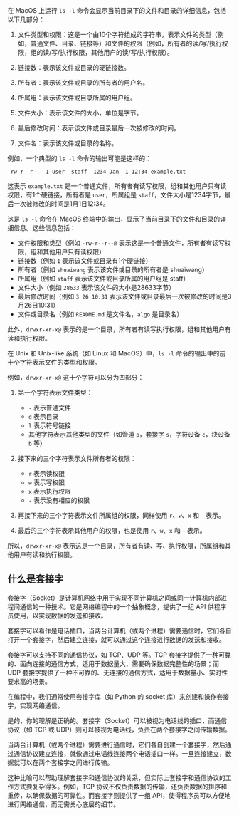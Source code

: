 在 MacOS 上运行 `ls -l` 命令会显示当前目录下的文件和目录的详细信息，包括以下几部分：

1. 文件类型和权限：这是一个由10个字符组成的字符串，表示文件的类型（例如，普通文件、目录、链接等）和文件的权限（例如，所有者的读/写/执行权限，组的读/写/执行权限，其他用户的读/写/执行权限）。

2. 链接数：表示该文件或目录的硬链接数。

3. 所有者：表示该文件或目录的所有者的用户名。

4. 所属组：表示该文件或目录所属的用户组。

5. 文件大小：表示该文件的大小，单位是字节。

6. 最后修改时间：表示该文件或目录最后一次被修改的时间。

7. 文件名：表示该文件或目录的名称。

例如，一个典型的 `ls -l` 命令的输出可能是这样的：

```
-rw-r--r--  1 user  staff  1234 Jan  1 12:34 example.txt
```

这表示 `example.txt` 是一个普通文件，所有者有读写权限，组和其他用户只有读权限，有1个硬链接，所有者是 `user`，所属组是 `staff`，文件大小是1234字节，最后一次被修改的时间是1月1日12:34。

这是 `ls -l` 命令在 MacOS 终端中的输出，显示了当前目录下的文件和目录的详细信息。这些信息包括：

- 文件权限和类型（例如 `-rw-r--r--@` 表示这是一个普通文件，所有者有读写权限，组和其他用户只有读权限）
- 链接数（例如 `1` 表示该文件或目录有1个硬链接）
- 所有者（例如 `shuaiwang` 表示该文件或目录的所有者是 shuaiwang）
- 所属组（例如 `staff` 表示该文件或目录所属的用户组是 staff）
- 文件大小（例如 `28633` 表示该文件的大小是28633字节）
- 最后修改时间（例如 `3 26 10:31` 表示该文件或目录最后一次被修改的时间是3月26日10:31）
- 文件或目录名（例如 `README.md` 是文件名，`algo` 是目录名）

此外，`drwxr-xr-x@` 表示的是一个目录，所有者有读写执行权限，组和其他用户有读和执行权限。



在 Unix 和 Unix-like 系统（如 Linux 和 MacOS）中，`ls -l` 命令的输出中的前十个字符表示文件的类型和权限。

例如，`drwxr-xr-x@` 这十个字符可以分为四部分：

1. 第一个字符表示文件类型：
   - `-` 表示普通文件
   - `d` 表示目录
   - `l` 表示符号链接
   - 其他字符表示其他类型的文件（如管道 `p`，套接字 `s`，字符设备 `c`，块设备 `b` 等）

2. 接下来的三个字符表示文件所有者的权限：
   - `r` 表示读权限
   - `w` 表示写权限
   - `x` 表示执行权限
   - `-` 表示没有相应的权限

3. 再接下来的三个字符表示文件所属组的权限，同样使用 `r`、`w`、`x` 和 `-` 表示。

4. 最后的三个字符表示其他用户的权限，也是使用 `r`、`w`、`x` 和 `-` 表示。

所以，`drwxr-xr-x@` 表示这是一个目录，所有者有读、写、执行权限，所属组和其他用户有读和执行权限。

## 什么是套接字
套接字（Socket）是计算机网络中用于实现不同计算机之间或同一计算机内部进程间通信的一种技术。它是网络编程中的一个抽象概念，提供了一组 API 供程序员使用，以实现数据的发送和接收。

套接字可以看作是电话插口，当两台计算机（或两个进程）需要通信时，它们各自打开一个套接字，然后建立连接，就可以通过这个连接进行数据的发送和接收。

套接字可以支持不同的通信协议，如 TCP、UDP 等。TCP 套接字提供了一种可靠的、面向连接的通信方式，适用于数据量大、需要确保数据完整性的场景；而 UDP 套接字提供了一种不可靠的、无连接的通信方式，适用于数据量小、实时性要求高的场景。

在编程中，我们通常使用套接字库（如 Python 的 socket 库）来创建和操作套接字，实现网络通信。

是的，你的理解是正确的。套接字（Socket）可以被视为电话线的插口，而通信协议（如 TCP 或 UDP）则可以被视为电话线，负责在两个套接字之间传输数据。

当两台计算机（或两个进程）需要进行通信时，它们各自创建一个套接字，然后通过通信协议建立连接，就像通过电话线连接两个电话插口一样。一旦连接建立，数据就可以在两个套接字之间进行传输。

这种比喻可以帮助理解套接字和通信协议的关系，但实际上套接字和通信协议的工作方式要复杂得多。例如，TCP 协议不仅负责数据的传输，还负责数据的排序和重传，以确保数据的可靠性。而套接字则提供了一组 API，使得程序员可以方便地进行网络通信，而无需关心底层的细节。
